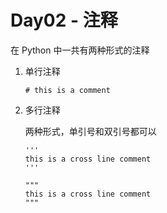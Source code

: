 # Day02 - 注释

在 Python 中一共有两种形式的注释

1. 单行注释

   ```
   # this is a comment
   ```

2. 多行注释

   两种形式，单引号和双引号都可以

   ```
   '''
   this is a cross line comment
   '''
   
   """
   this is a cross line comment
   """
   ```

   

